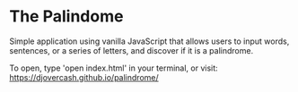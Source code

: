 # The Palindome

Simple application using vanilla JavaScript that allows users to input words, sentences, or a series of letters, and discover if it is a palindrome.

To open, type 'open index.html' in your terminal, or visit: https://djovercash.github.io/palindrome/
